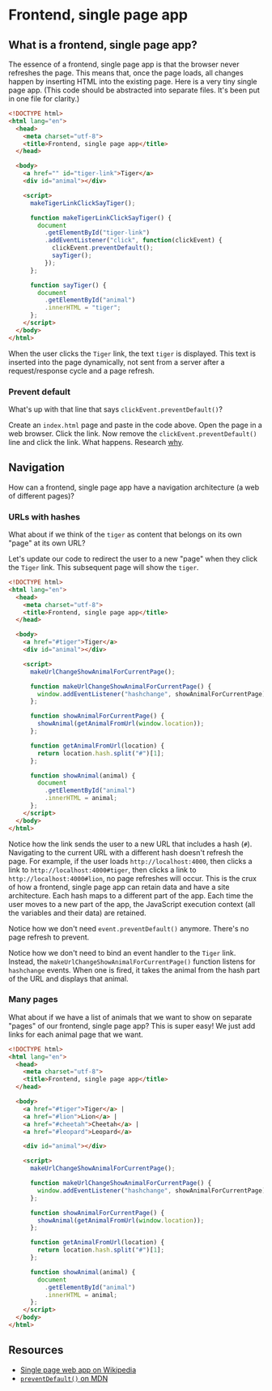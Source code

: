 # Frontend, single page app

## What is a frontend, single page app?

The essence of a frontend, single page app is that the browser never refreshes the page.  This means that, once the page loads, all changes happen by inserting HTML into the existing page.  Here is a very tiny single page app.  (This code should be abstracted into separate files.  It's been put in one file for clarity.)

```html
<!DOCTYPE html>
<html lang="en">
  <head>
    <meta charset="utf-8">
    <title>Frontend, single page app</title>
  </head>

  <body>
    <a href="" id="tiger-link">Tiger</a>
    <div id="animal"></div>

    <script>
      makeTigerLinkClickSayTiger();

      function makeTigerLinkClickSayTiger() {
        document
          .getElementById("tiger-link")
          .addEventListener("click", function(clickEvent) {
            clickEvent.preventDefault();
            sayTiger();
          });
      };

      function sayTiger() {
        document
          .getElementById("animal")
          .innerHTML = "tiger";
      };
    </script>
  </body>
</html>
```

When the user clicks the `Tiger` link, the text `tiger` is displayed.  This text is inserted into the page dynamically, not sent from a server after a request/response cycle and a page refresh.

### Prevent default

What's up with that line that says `clickEvent.preventDefault()`?

Create an `index.html` page and paste in the code above.  Open the page in a web browser.  Click the link. Now remove the `clickEvent.preventDefault()` line and click the link.  What happens.  Research [why](https://developer.mozilla.org/en/docs/Web/API/Event/preventDefault).

## Navigation

How can a frontend, single page app have a navigation architecture (a web of different pages)?

### URLs with hashes

What about if we think of the `tiger` as content that belongs on its own "page" at its own URL?

Let's update our code to redirect the user to a new "page" when they click the `Tiger` link.  This subsequent page will show the `tiger`.

```html
<!DOCTYPE html>
<html lang="en">
  <head>
    <meta charset="utf-8">
    <title>Frontend, single page app</title>
  </head>

  <body>
    <a href="#tiger">Tiger</a>
    <div id="animal"></div>

    <script>
      makeUrlChangeShowAnimalForCurrentPage();

      function makeUrlChangeShowAnimalForCurrentPage() {
        window.addEventListener("hashchange", showAnimalForCurrentPage);
      };

      function showAnimalForCurrentPage() {
        showAnimal(getAnimalFromUrl(window.location));
      };

      function getAnimalFromUrl(location) {
        return location.hash.split("#")[1];
      };

      function showAnimal(animal) {
        document
          .getElementById("animal")
          .innerHTML = animal;
      };
    </script>
  </body>
</html>
```

Notice how the link sends the user to a new URL that includes a hash (`#`).  Navigating to the current URL with a different hash doesn't refresh the page.  For example, if the user loads `http://localhost:4000`, then clicks a link to `http://localhost:4000#tiger`, then clicks a link to `http://localhost:4000#lion`, no page refreshes will occur.  This is the crux of how a frontend, single page app can retain data and have a site architecture.  Each hash maps to a different part of the app.  Each time the user moves to a new part of the app, the JavaScript execution context (all the variables and their data) are retained.

Notice how we don't need `event.preventDefault()` anymore.  There's no page refresh to prevent.

Notice how we don't need to bind an event handler to the `Tiger` link.  Instead, the `makeUrlChangeShowAnimalForCurrentPage()` function listens for `hashchange` events.  When one is fired, it takes the animal from the hash part of the URL and displays that animal.

### Many pages

What about if we have a list of animals that we want to show on separate "pages" of our frontend, single page app? This is super easy! We just add links for each animal page that we want.

```html
<!DOCTYPE html>
<html lang="en">
  <head>
    <meta charset="utf-8">
    <title>Frontend, single page app</title>
  </head>

  <body>
    <a href="#tiger">Tiger</a> |
    <a href="#lion">Lion</a> |
    <a href="#cheetah">Cheetah</a> |
    <a href="#leopard">Leopard</a>

    <div id="animal"></div>

    <script>
      makeUrlChangeShowAnimalForCurrentPage();

      function makeUrlChangeShowAnimalForCurrentPage() {
        window.addEventListener("hashchange", showAnimalForCurrentPage);
      };

      function showAnimalForCurrentPage() {
        showAnimal(getAnimalFromUrl(window.location));
      };

      function getAnimalFromUrl(location) {
        return location.hash.split("#")[1];
      };

      function showAnimal(animal) {
        document
          .getElementById("animal")
          .innerHTML = animal;
      };
    </script>
  </body>
</html>
```

## Resources

* [Single page web app on Wikipedia](https://en.wikipedia.org/wiki/Single-page_application)
* [`preventDefault()` on MDN](https://developer.mozilla.org/en/docs/Web/API/Event/preventDefault)



